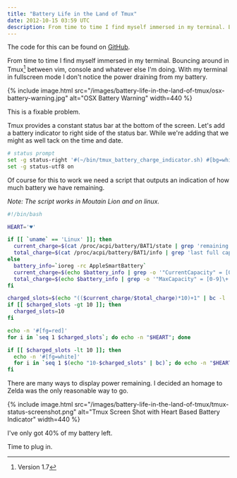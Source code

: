 ```yaml
---
title: "Battery Life in the Land of Tmux"
date: 2012-10-15 03:59 UTC
description: From time to time I find myself immersed in my terminal. Bouncing around in Tmux between vim, console and whatever else I'm doing. With my terminal in fullscreen mode I don't notice the power draining from my battery.
---
```


<div class="panel">
  The code for this can be found on <a href="https://github.com/{{ site.data.author.github }}/tmux_battery_charge_indicator">GitHub</a>.
</div>

From time to time I find myself immersed in my terminal.
Bouncing around in Tmux[^1] between vim, console and whatever else I'm doing.
With my terminal in fullscreen mode I don't notice the power draining from my battery.

{% include image.html src="/images/battery-life-in-the-land-of-tmux/osx-battery-warning.jpg" alt="OSX Battery Warning" width=440 %}

This is a fixable problem.
<!--more-->

Tmux provides a constant status bar at the bottom of the screen.
Let's add a battery indicator to right side of the status bar.
While we're adding that we might as well tack on the time and date.

```sh
# status prompt
set -g status-right '#(~/bin/tmux_battery_charge_indicator.sh) #[bg=white,fg=colour240] %H:%M #[bg=colour240,fg=white] %Y-%m-%d '
set -g status-utf8 on
```

Of course for this to work we need a script that outputs an indication of how much battery we have remaining.

*Note: The script works in Moutain Lion and on linux.*

```sh
#!/bin/bash

HEART='♥'

if [[ `uname` == 'Linux' ]]; then
  current_charge=$(cat /proc/acpi/battery/BAT1/state | grep 'remaining capacity' | awk '{print $3}')
  total_charge=$(cat /proc/acpi/battery/BAT1/info | grep 'last full capacity' | awk '{print $4}')
else
  battery_info=`ioreg -rc AppleSmartBattery`
  current_charge=$(echo $battery_info | grep -o '"CurrentCapacity" = [0-9]\+' | awk '{print $3}')
  total_charge=$(echo $battery_info | grep -o '"MaxCapacity" = [0-9]\+' | awk '{print $3}')
fi

charged_slots=$(echo "(($current_charge/$total_charge)*10)+1" | bc -l | cut -d '.' -f 1)
if [[ $charged_slots -gt 10 ]]; then
  charged_slots=10
fi

echo -n '#[fg=red]'
for i in `seq 1 $charged_slots`; do echo -n "$HEART"; done

if [[ $charged_slots -lt 10 ]]; then
  echo -n '#[fg=white]'
  for i in `seq 1 $(echo "10-$charged_slots" | bc)`; do echo -n "$HEART"; done
fi
```

There are many ways to display power remaining.
I decided an homage to Zelda was the only reasonable way to go.

{% include image.html src="/images/battery-life-in-the-land-of-tmux/tmux-status-screenshot.png" alt="Tmux Screen Shot with Heart Based Battery Indicator" width=440 %}

I've only got 40% of my battery left.

Time to plug in.

[^1]: Version 1.7
